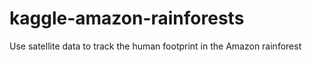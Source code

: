 # kaggle-amazon-rainforests
Use satellite data to track the human footprint in the Amazon rainforest
